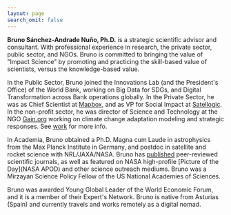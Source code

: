 ```yaml
---
layout: page
search_omit: false
---
```



**Bruno Sánchez-Andrade Nuño, Ph.D.** is a strategic scientific advisor and consultant. With professional experience in research, the private sector, public sector, and NGOs. Bruno is committed to bringing the value of "Impact Science" by promoting and practicing the skill-based value of scientists, versus the knowledge-based value.

In the Public Sector, Bruno joined the Innovations Lab (and the President's Office) of the World Bank, working on Big Data for SDGs, and Digital Transformation across Bank operations globally. In the Private Sector, he was as Chief Scientist at [Mapbox](https://www.mapbox.com), and as VP for Social Impact at [Satellogic](https://www.satellogic.com/). In the non-profit sector, he was director of Science and Technology at the NGO [Gain.org](https://Gain.org ) working on climate change adaptation modeling and strategic responses. See [work](work/) for more info.

In Academia, Bruno obtained a Ph.D. Magna cum Laude in astrophysics from the Max Planck Institute in Germany, and postdoc in satellite and rocket science with NRL/JAXA/NASA. Bruno has [published](https://adsabs.harvard.edu/cgi-bin/nph-abs_connect?return_req=no_params&author=S%C3%A1nchez-Andrade%20Nu%C3%B1o,%20B.&db_key=AST) peer-reviewed scientific journals, as well as featured on NASA high-profile [Picture of the Day](NASA APOD) and other science outreach mediums. Bruno was a Mirzayan Science Policy Fellow of the US National Academies of Sciences.

Bruno was awarded Young Global Leader of the World Economic Forum, and it is a member of their Expert's Network. Bruno is native from Asturias (Spain) and currently travels and works remotely as a digital nomad.
